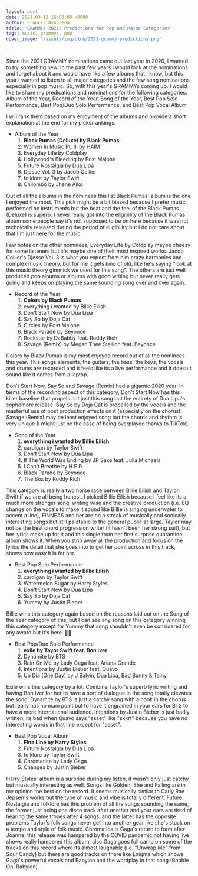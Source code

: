 ```yaml
---
layout: post
date: 2021-03-12 16:00:00 +0000
author: Francis Avanceña
title: 'GRAMMYs 2021: Predictions for Pop and Major Categories'
tags: music, grammys, pop
cover_image: "/assets/img/blog/2021-grammy-predictions.png"

---
```

Since the 2021 GRAMMY nominations came out last year in 2020, I wanted to try something new. In the past few years I would look at the nominations and forget about it and would have like a few albums that I know, but this year I wanted to listen to all major categories and the few song nominations especially in pop music. So, with this year's GRAMMYs coming up. I would like to share my predications and nominations for the following categories: Album of the Year, Record of the Year, Song of the Year, Best Pop Solo Performance, Best Pop/Duo Solo Performance, and Best Pop Vocal Album

I will rank them based on my enjoyment of the albums and provide a short explanation at the end for my picks/rankings.

* Album of the Year
  1. **Black Pumas (Deluxe) by Black Pumas**
  2. Women In Music Pt. III by HAIM
  3. Everyday Life by Coldplay
  4. Hollywood's Bleeding by Post Malone
  5. Future Nostalgia by Dua Lipa
  6. Djesse Vol. 3 by Jacob Collier
  7. folklore by Taylor Swift
  8. Chilombo by Jhene Aiko

Out of all the albums in the nominees this list Black Pumas' album is the one I enjoyed the most. This pick might be a bit biased because I prefer music performed on instruments but the beat and the feel of the Black Pumas (Deluxe) is superb. I never really got into the eligibility of the Black Pumas album some people say it's not supposed to be on here because it was not technically released during the period of eligibility but I do not care about that I'm just here for the music. 

Few notes on the other nominees, Everyday Life by Coldplay maybe cheesy for some listeners but it's maybe one of their most inspired works. Jacob Collier's Djesse Vol. 3 is what you expect from him crazy harmonies and complex music theory, but for me it gets kind of old, like he's saying "look at this music theory gimmick we used for this song". The others are just well produced pop albums or albums with good writing but never really gets going and keeps on playing the same sounding song over and over again. 

* Record of the Year
  1. **Colors by Black Pumas**
  2. everything i wanted by Billie Eilish
  3. Don't Start Now by Dua Lipa
  4. Say So by Doja Cat
  5. Circles by Post Malone
  6. Black Parade by Beyonce
  7. Rockstar by DaBabby feat. Roddy Rich
  8. Savage (Remix) by Megan Thee Stallion feat. Beyonce

Colors by Black Pumas is my most enjoyed record out of all the nominees this year. This songs elements, the guitars, the bass, the keys, the vocals and drums are recorded and it feels like its a live performance and it doesn't sound like it comes from a laptop.

Don't Start Now, Say So and Savage (Remix) had a gigantic 2020 year. In terms of the recording aspect of this category, Don't Start Now has this killer baseline that propels not just this song but the entirety of Dua Lipa's sophomore release. Say So by Doja Cat is propelled  by the vocals and the masterful use of post production effects on it (especially on the chorus). Savage (Remix) may be least enjoyed  song but the chords and rhythm is very unique (I might just be the case of being overplayed thanks to TikTok). 

* Song of the Year
  1. **everything i wanted by Billie Eilish**
  2. cardigan by Taylor Swift
  3. Don't Start Now by Dua Lipa
  4. If The World Was Ending by JP Saxe feat. Julia Michaels
  5. I Can't Breathe by H.E.R.
  6. Black Parade by Beyonce
  7. The Box by Roddy Rich

This category is really a two horse race between Billie Eilish and Taylor Swift if we are all being honest. I picked Billie Eilish because I feel like its a much more stronger song, writing wise and the creative production (i.e. EQ change on the vocals to make it sound like Billie is singing underwater to accent a line), FINNEAS and her are on a streak of musically and sonically interesting songs but still palatable to the general public at large. Taylor may not be the best chord progression writer (it hasn't been her strong suit), but her lyrics make up for it and this single from her first surprise quarantine album shows it. When you strip away all the production and focus on the lyrics the detail that she goes into to get her point across in this track, shows how easy it is for her.

* Best Pop Solo Performance
  1. **everything i wanted by Billie Eilish**
  2. cardigan by Taylor Swift
  3. Watermelon Sugar by Harry Styles
  4. Don't Start Now by Dua Lipa
  5. Say So by Doja Cat
  6. Yummy by Justin Bieber

Billie wins this category again based on the reasons laid out on the Song of the Year category of this, but I can see any song on this category winning this category except for Yummy that song shouldn't even be considered for any award but it's here. 🤷‍♂️

* Best Pop/Duo Solo Performance
  1. **exile by Tayor Swift feat. Bon Iver**
  2. Dynamite by BTS
  3. Rain On Me by Lady Gaga feat. Ariana Grande
  4. Intentions by Justin Bieber feat. Quavo
  5. Un Dia (One Day) by J Balvin, Dua Lipa, Bad Bunny & Tainy

Exile wins this category by a lot. Combine Taylor's superb lyric writing and having Bon Iver for her to have a sort of dialogue in the song totally elevates the song. Dynamite by BTS is just a catchy song with a hook in the chorus but really has no main point but to have it engrained in your ears for BTS to have a more international audience. Intentions by Justin Bieber is just badly written, its bad when Quavo says "asset" like "skkrt" because you have no interesting words in that line except for "asset".

* Best Pop Vocal Album
  1. **Fine Line by Harry Styles**
  2. Future Nostalgia by Dua Lipa
  3. folklore by Taylor Swift
  4. Chromatica by Lady Gaga
  5. Changes by Justin Bieber

Harry Styles' album is a surprise during my listen, it wasn't only just catchy but musically interesting as well. Songs like Golden, She and Falling are in my opinion the best on the record. It seems musically similar to Carly Rae Jepsen's works but the type of music and vibe is totally different. Future Nostalgia and folklore has this problem of all the songs sounding the same, the former just being one disco track after another and your ears are tired of hearing the same tropes after 4 songs, and the latter has the opposite problems Taylor's folk songs never get into another gear like she's stuck on a tempo and style of folk music. Chromatica is Gaga's return to form after Joanne, this release was hampered by the COVID pandemic not having live shows really hampered this album, also Gaga goes full camp on some of the tracks on this record where its almost laughable (i.e. "Unwrap Me" from Sour Candy) but there are good tracks on there like Enigma which shows Gaga's powerful vocals and Babylon and the wordplay in that song (Babble On, Babylon).